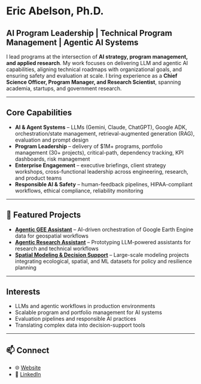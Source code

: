 # Eric Abelson, Ph.D.

## AI Program Leadership | Technical Program Management | Agentic AI Systems

I lead programs at the intersection of **AI strategy, program management, and applied research**. My work focuses on delivering LLM and agentic AI capabilities, aligning technical roadmaps with organizational goals, and ensuring safety and evaluation at scale. I bring experience as a **Chief Science Officer, Program Manager, and Research Scientist**, spanning academia, startups, and government research.

---

## Core Capabilities
- **AI & Agent Systems** – LLMs (Gemini, Claude, ChatGPT), Google ADK, orchestration/state management, retrieval-augmented generation (RAG), evaluation and prompt design
- **Program Leadership** – delivery of $1M+ programs, portfolio management (30+ projects), critical-path, dependency tracking, KPI dashboards, risk management
- **Enterprise Engagement** – executive briefings, client strategy workshops, cross-functional leadership across engineering, research, and product teams
- **Responsible AI & Safety** – human-feedback pipelines, HIPAA-compliant workflows, ethical compliance, reliability monitoring

---

## 📂 Featured Projects
- [**Agentic GEE Assistant**](https://github.com/ericabelson/agentic-gee-assistant) – AI-driven orchestration of Google Earth Engine data for geospatial workflows
- [**Agentic Research Assistant**](https://github.com/ericabelson/agentic-research-assistant) – Prototyping LLM-powered assistants for research and technical workflows
- [**Spatial Modeling & Decision Support**](https://ericabelson.com/research.html) – Large-scale modeling projects integrating ecological, spatial, and ML datasets for policy and resilience planning

---

## Interests
- LLMs and agentic workflows in production environments  
- Scalable program and portfolio management for AI systems  
- Evaluation pipelines and responsible AI practices  
- Translating complex data into decision-support tools  

---

## 📫 Connect
- 🌐 [Website](https://ericabelson.com)  
- 💼 [LinkedIn](https://www.linkedin.com/in/ericabelson)  
